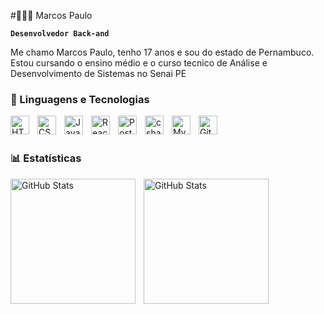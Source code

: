 #👨🏽‍💻 Marcos Paulo

**`Desenvolvedor Back-and`**

Me chamo Marcos Paulo, tenho 17 anos e sou do estado de Pernambuco. Estou cursando o ensino médio e o curso tecnico de Análise e Desenvolvimento de Sistemas no Senai PE

### 🤖 Linguagens e Tecnologias

<img 
    align="left" 
    alt="HTML"
    title="HTML" 
    width="30px" 
    style="padding-right: 10;" 
    src="https://cdn.jsdelivr.net/gh/devicons/devicon@latest/icons/html5/html5-original.svg" 
/>
<img 
    align="left" 
    alt="CSS" 
    title="CSS"
    width="30px" 
    style="padding-right: 10;" 
    src="https://cdn.jsdelivr.net/gh/devicons/devicon@latest/icons/css3/css3-original.svg" 
/>
<img 
    align="left" 
    alt="JavaScript" 
    title="JavaScript"
    width="30px" 
    style="padding-right: 10;" 
    src="https://cdn.jsdelivr.net/gh/devicons/devicon@latest/icons/javascript/javascript-original.svg" 
/>

<img 
    align="left" 
    alt="React"
    title="React" 
    width="30px" 
    style="padding-right: 10;" 
    src="https://cdn.jsdelivr.net/gh/devicons/devicon@latest/icons/react/react-original.svg" 
/>

<img
  align="left" 
    alt="Postman"
    title="Postman" 
    width="30px" 
    style="padding-right: 10;" 
  src="https://cdn.jsdelivr.net/gh/devicons/devicon@latest/icons/postman/postman-original.svg" />

<img 
  align="left" 
    alt="csharp"
    title="csharp" 
    width="30px" 
    style="padding-right: 10;" 
  src="https://cdn.jsdelivr.net/gh/devicons/devicon@latest/icons/csharp/csharp-original.svg" />

<img 
   align="left" 
    alt="Mysql"
    title="MySql" 
    width="30px" 
    style="padding-right: 10;" 
  src="https://cdn.jsdelivr.net/gh/devicons/devicon@latest/icons/mysql/mysql-original-wordmark.svg" />



<img 
    align="left" 
    alt="Git" 
    title="Git"
    width="30px" 
    style="padding-right: 10;" 
    src="https://cdn.jsdelivr.net/gh/devicons/devicon@latest/icons/git/git-original.svg" 
/>


<br/>
<br/>

### 📊 Estatísticas

<p>
  <img 
    align="left" 
    alt="GitHub Stats" 
    height="200" 
    style="padding-right: 10;" 
    src="https://github-readme-stats.vercel.app/api?username=MarcosSantos16&show_icons=true&theme=tokyonight&include_all_commits=true&locale=pt-br" 
  />

<img 
      align="left" 
      alt="GitHub Stats" 
      height="200" 
      src="https://github-readme-stats.vercel.app/api/top-langs/?username=MarcosSantos16&theme=tokyonight&layout=compact&custom_title=Tecnologias&langs_count=9" 
  />

</p>
